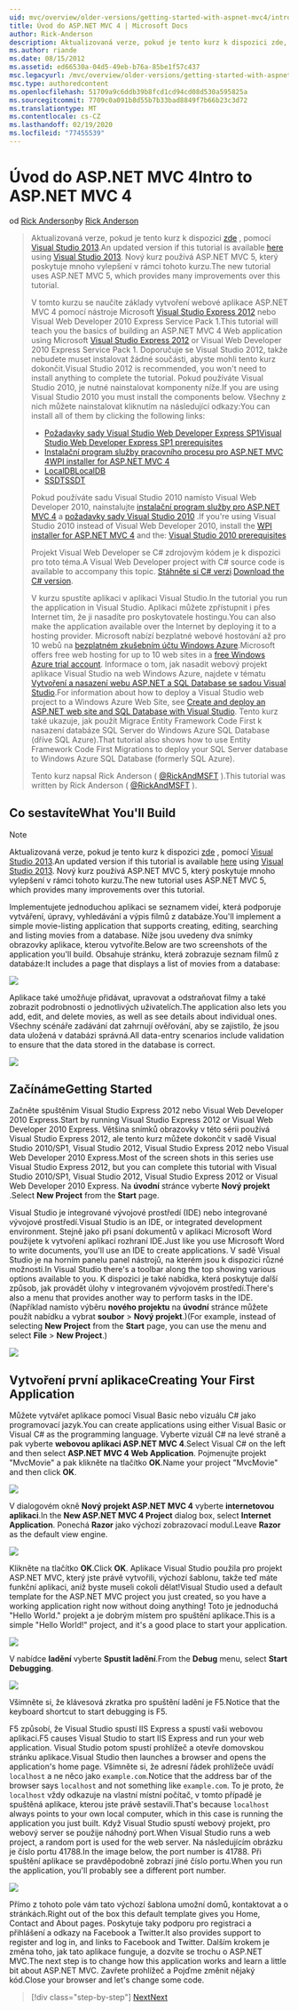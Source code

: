 ```yaml
---
uid: mvc/overview/older-versions/getting-started-with-aspnet-mvc4/intro-to-aspnet-mvc-4
title: Úvod do ASP.NET MVC 4 | Microsoft Docs
author: Rick-Anderson
description: Aktualizovaná verze, pokud je tento kurz k dispozici zde, pomocí Visual Studio 2013. Nový kurz používá ASP.NET MVC 5, který poskytuje mnoho vylepšení oproti t...
ms.author: riande
ms.date: 08/15/2012
ms.assetid: ed66530a-04d5-49eb-b76a-85be1f57c437
msc.legacyurl: /mvc/overview/older-versions/getting-started-with-aspnet-mvc4/intro-to-aspnet-mvc-4
msc.type: authoredcontent
ms.openlocfilehash: 51709a9c6ddb39b8fcd1cd94cd08d530a595825a
ms.sourcegitcommit: 7709c0a091b8d55b7b33bad8849f7b66b23c3d72
ms.translationtype: MT
ms.contentlocale: cs-CZ
ms.lasthandoff: 02/19/2020
ms.locfileid: "77455539"
---
```

# <a name="intro-to-aspnet-mvc-4"></a><span data-ttu-id="48ee4-104">Úvod do ASP.NET MVC 4</span><span class="sxs-lookup"><span data-stu-id="48ee4-104">Intro to ASP.NET MVC 4</span></span>

<span data-ttu-id="48ee4-105">od [Rick Anderson](https://twitter.com/RickAndMSFT)</span><span class="sxs-lookup"><span data-stu-id="48ee4-105">by [Rick Anderson](https://twitter.com/RickAndMSFT)</span></span>

> <span data-ttu-id="48ee4-106">Aktualizovaná verze, pokud je tento kurz k dispozici [zde](../../getting-started/introduction/getting-started.md) , pomocí [Visual Studio 2013](https://my.visualstudio.com/Downloads?q=visual%20studio%202013).</span><span class="sxs-lookup"><span data-stu-id="48ee4-106">An updated version if this tutorial is available [here](../../getting-started/introduction/getting-started.md) using [Visual Studio 2013](https://my.visualstudio.com/Downloads?q=visual%20studio%202013).</span></span> <span data-ttu-id="48ee4-107">Nový kurz používá ASP.NET MVC 5, který poskytuje mnoho vylepšení v rámci tohoto kurzu.</span><span class="sxs-lookup"><span data-stu-id="48ee4-107">The new tutorial uses ASP.NET MVC 5, which provides many improvements over this tutorial.</span></span>
>
> <span data-ttu-id="48ee4-108">V tomto kurzu se naučíte základy vytvoření webové aplikace ASP.NET MVC 4 pomocí nástroje Microsoft [Visual Studio Express 2012](https://www.microsoft.com/visualstudio/11/products/express) nebo Visual Web Developer 2010 Express Service Pack 1.</span><span class="sxs-lookup"><span data-stu-id="48ee4-108">This tutorial will teach you the basics of building an ASP.NET MVC 4 Web application using Microsoft [Visual Studio Express 2012](https://www.microsoft.com/visualstudio/11/products/express) or Visual Web Developer 2010 Express Service Pack 1.</span></span> <span data-ttu-id="48ee4-109">Doporučuje se Visual Studio 2012, takže nebudete muset instalovat žádné součásti, abyste mohli tento kurz dokončit.</span><span class="sxs-lookup"><span data-stu-id="48ee4-109">Visual Studio 2012 is recommended, you won't need to install anything to complete the tutorial.</span></span> <span data-ttu-id="48ee4-110">Pokud používáte Visual Studio 2010, je nutné nainstalovat komponenty níže.</span><span class="sxs-lookup"><span data-stu-id="48ee4-110">If you are using Visual Studio 2010 you must install the components below.</span></span> <span data-ttu-id="48ee4-111">Všechny z nich můžete nainstalovat kliknutím na následující odkazy:</span><span class="sxs-lookup"><span data-stu-id="48ee4-111">You can install all of them by clicking the following links:</span></span>
>
> - [<span data-ttu-id="48ee4-112">Požadavky sady Visual Studio Web Developer Express SP1</span><span class="sxs-lookup"><span data-stu-id="48ee4-112">Visual Studio Web Developer Express SP1 prerequisites</span></span>](https://www.microsoft.com/web/gallery/install.aspx?appid=VWD2010SP1Pack)
> - [<span data-ttu-id="48ee4-113">Instalační program služby pracovního procesu pro ASP.NET MVC 4</span><span class="sxs-lookup"><span data-stu-id="48ee4-113">WPI installer for ASP.NET MVC 4</span></span>](https://go.microsoft.com/fwlink/?LinkId=243392)
> - [<span data-ttu-id="48ee4-114">LocalDB</span><span class="sxs-lookup"><span data-stu-id="48ee4-114">LocalDB</span></span>](https://www.microsoft.com/web/gallery/install.aspx?appid=SQLLocalDBOnly_11_0)
> - [<span data-ttu-id="48ee4-115">SSDT</span><span class="sxs-lookup"><span data-stu-id="48ee4-115">SSDT</span></span>](https://blogs.msdn.com/b/rickandy/archive/2012/08/02/installing-and-using-sql-server-data-tools-ssdt-on-visual-studio-2010-and-vwd.aspx)
>
> <span data-ttu-id="48ee4-116">Pokud používáte sadu Visual Studio 2010 namísto Visual Web Developer 2010, nainstalujte [instalační program služby pro ASP.NET MVC 4](https://go.microsoft.com/fwlink/?LinkId=243392) a [požadavky sady Visual Studio 2010](https://www.microsoft.com/web/gallery/install.aspx?appsxml=&amp;appid=VS2010SP1Pack) .</span><span class="sxs-lookup"><span data-stu-id="48ee4-116">If you're using Visual Studio 2010 instead of Visual Web Developer 2010, install the [WPI installer for ASP.NET MVC 4](https://go.microsoft.com/fwlink/?LinkId=243392) and the: [Visual Studio 2010 prerequisites](https://www.microsoft.com/web/gallery/install.aspx?appsxml=&amp;appid=VS2010SP1Pack)</span></span>
>
> <span data-ttu-id="48ee4-117">Projekt Visual Web Developer se C# zdrojovým kódem je k dispozici pro toto téma.</span><span class="sxs-lookup"><span data-stu-id="48ee4-117">A Visual Web Developer project with C# source code is available to accompany this topic.</span></span> <span data-ttu-id="48ee4-118">[Stáhněte si C# verzi](https://code.msdn.microsoft.com/Intro-to-ASPNET-MVC-4-61d0219d/file/114480/1/MvcMovie.zip).</span><span class="sxs-lookup"><span data-stu-id="48ee4-118">[Download the C# version](https://code.msdn.microsoft.com/Intro-to-ASPNET-MVC-4-61d0219d/file/114480/1/MvcMovie.zip).</span></span>
>
> <span data-ttu-id="48ee4-119">V kurzu spustíte aplikaci v aplikaci Visual Studio.</span><span class="sxs-lookup"><span data-stu-id="48ee4-119">In the tutorial you run the application in Visual Studio.</span></span> <span data-ttu-id="48ee4-120">Aplikaci můžete zpřístupnit i přes Internet tím, že ji nasadíte pro poskytovatele hostingu.</span><span class="sxs-lookup"><span data-stu-id="48ee4-120">You can also make the application available over the Internet by deploying it to a hosting provider.</span></span> <span data-ttu-id="48ee4-121">Microsoft nabízí bezplatné webové hostování až pro 10 webů na [bezplatném zkušebním účtu Windows Azure](https://www.windowsazure.com/pricing/free-trial/?WT.mc_id=A443DD604).</span><span class="sxs-lookup"><span data-stu-id="48ee4-121">Microsoft offers free web hosting for up to 10 web sites in a [free Windows Azure trial account](https://www.windowsazure.com/pricing/free-trial/?WT.mc_id=A443DD604).</span></span> <span data-ttu-id="48ee4-122">Informace o tom, jak nasadit webový projekt aplikace Visual Studio na web Windows Azure, najdete v tématu [Vytvoření a nasazení webu ASP.NET a SQL Database se sadou Visual Studio](https://docs.microsoft.com/dotnet/azure/).</span><span class="sxs-lookup"><span data-stu-id="48ee4-122">For information about how to deploy a Visual Studio web project to a Windows Azure Web Site, see [Create and deploy an ASP.NET web site and SQL Database with Visual Studio](https://docs.microsoft.com/dotnet/azure/).</span></span> <span data-ttu-id="48ee4-123">Tento kurz také ukazuje, jak použít Migrace Entity Framework Code First k nasazení databáze SQL Server do Windows Azure SQL Database (dříve SQL Azure).</span><span class="sxs-lookup"><span data-stu-id="48ee4-123">That tutorial also shows how to use Entity Framework Code First Migrations to deploy your SQL Server database to Windows Azure SQL Database (formerly SQL Azure).</span></span>
>
> <span data-ttu-id="48ee4-124">Tento kurz napsal Rick Anderson ( [@RickAndMSFT](https://twitter.com/#!/RickAndMSFT) ).</span><span class="sxs-lookup"><span data-stu-id="48ee4-124">This tutorial was written by Rick Anderson ( [@RickAndMSFT](https://twitter.com/#!/RickAndMSFT) ).</span></span>

## <a name="what-youll-build"></a><span data-ttu-id="48ee4-125">Co sestavíte</span><span class="sxs-lookup"><span data-stu-id="48ee4-125">What You'll Build</span></span>

> [!NOTE]
> <span data-ttu-id="48ee4-126">Aktualizovaná verze, pokud je tento kurz k dispozici [zde](../../getting-started/introduction/getting-started.md) , pomocí [Visual Studio 2013](https://my.visualstudio.com/Downloads?q=visual%20studio%202013).</span><span class="sxs-lookup"><span data-stu-id="48ee4-126">An updated version if this tutorial is available [here](../../getting-started/introduction/getting-started.md) using [Visual Studio 2013](https://my.visualstudio.com/Downloads?q=visual%20studio%202013).</span></span> <span data-ttu-id="48ee4-127">Nový kurz používá ASP.NET MVC 5, který poskytuje mnoho vylepšení v rámci tohoto kurzu.</span><span class="sxs-lookup"><span data-stu-id="48ee4-127">The new tutorial uses ASP.NET MVC 5, which provides many improvements over this tutorial.</span></span>

<span data-ttu-id="48ee4-128">Implementujete jednoduchou aplikaci se seznamem videí, která podporuje vytváření, úpravy, vyhledávání a výpis filmů z databáze.</span><span class="sxs-lookup"><span data-stu-id="48ee4-128">You'll implement a simple movie-listing application that supports creating, editing, searching and listing movies from a database.</span></span> <span data-ttu-id="48ee4-129">Níže jsou uvedeny dva snímky obrazovky aplikace, kterou vytvoříte.</span><span class="sxs-lookup"><span data-stu-id="48ee4-129">Below are two screenshots of the application you'll build.</span></span> <span data-ttu-id="48ee4-130">Obsahuje stránku, která zobrazuje seznam filmů z databáze:</span><span class="sxs-lookup"><span data-stu-id="48ee4-130">It includes a page that displays a list of movies from a database:</span></span>

![](intro-to-aspnet-mvc-4/_static/image1.png)

<span data-ttu-id="48ee4-131">Aplikace také umožňuje přidávat, upravovat a odstraňovat filmy a také zobrazit podrobnosti o jednotlivých uživatelích.</span><span class="sxs-lookup"><span data-stu-id="48ee4-131">The application also lets you add, edit, and delete movies, as well as see details about individual ones.</span></span> <span data-ttu-id="48ee4-132">Všechny scénáře zadávání dat zahrnují ověřování, aby se zajistilo, že jsou data uložená v databázi správná.</span><span class="sxs-lookup"><span data-stu-id="48ee4-132">All data-entry scenarios include validation to ensure that the data stored in the database is correct.</span></span>

![](intro-to-aspnet-mvc-4/_static/image2.png)

## <a name="getting-started"></a><span data-ttu-id="48ee4-133">Začínáme</span><span class="sxs-lookup"><span data-stu-id="48ee4-133">Getting Started</span></span>

<span data-ttu-id="48ee4-134">Začněte spuštěním Visual Studio Express 2012 nebo Visual Web Developer 2010 Express.</span><span class="sxs-lookup"><span data-stu-id="48ee4-134">Start by running Visual Studio Express 2012 or Visual Web Developer 2010 Express.</span></span> <span data-ttu-id="48ee4-135">Většina snímků obrazovky v této sérii používá Visual Studio Express 2012, ale tento kurz můžete dokončit v sadě Visual Studio 2010/SP1, Visual Studio 2012, Visual Studio Express 2012 nebo Visual Web Developer 2010 Express.</span><span class="sxs-lookup"><span data-stu-id="48ee4-135">Most of the screen shots in this series use Visual Studio Express 2012, but you can complete this tutorial with Visual Studio 2010/SP1, Visual Studio 2012, Visual Studio Express 2012 or Visual Web Developer 2010 Express.</span></span> <span data-ttu-id="48ee4-136">Na **úvodní** stránce vyberte **Nový projekt** .</span><span class="sxs-lookup"><span data-stu-id="48ee4-136">Select **New Project** from the **Start** page.</span></span>

<span data-ttu-id="48ee4-137">Visual Studio je integrované vývojové prostředí (IDE) nebo integrované vývojové prostředí.</span><span class="sxs-lookup"><span data-stu-id="48ee4-137">Visual Studio is an IDE, or integrated development environment.</span></span> <span data-ttu-id="48ee4-138">Stejně jako při psaní dokumentů v aplikaci Microsoft Word použijete k vytvoření aplikací rozhraní IDE.</span><span class="sxs-lookup"><span data-stu-id="48ee4-138">Just like you use Microsoft Word to write documents, you'll use an IDE to create applications.</span></span> <span data-ttu-id="48ee4-139">V sadě Visual Studio je na horním panelu panel nástrojů, na kterém jsou k dispozici různé možnosti.</span><span class="sxs-lookup"><span data-stu-id="48ee4-139">In Visual Studio there's a toolbar along the top showing various options available to you.</span></span> <span data-ttu-id="48ee4-140">K dispozici je také nabídka, která poskytuje další způsob, jak provádět úlohy v integrovaném vývojovém prostředí.</span><span class="sxs-lookup"><span data-stu-id="48ee4-140">There's also a menu that provides another way to perform tasks in the IDE.</span></span> <span data-ttu-id="48ee4-141">(Například namísto výběru **nového projektu** na **úvodní** stránce můžete použít nabídku a vybrat **soubor** &gt; **Nový projekt**.)</span><span class="sxs-lookup"><span data-stu-id="48ee4-141">(For example, instead of selecting **New Project** from the **Start** page, you can use the menu and select **File** &gt; **New Project**.)</span></span>

![](intro-to-aspnet-mvc-4/_static/image3.png)

## <a name="creating-your-first-application"></a><span data-ttu-id="48ee4-142">Vytvoření první aplikace</span><span class="sxs-lookup"><span data-stu-id="48ee4-142">Creating Your First Application</span></span>

<span data-ttu-id="48ee4-143">Můžete vytvářet aplikace pomocí Visual Basic nebo vizuálu C# jako programovací jazyk.</span><span class="sxs-lookup"><span data-stu-id="48ee4-143">You can create applications using either Visual Basic or Visual C# as the programming language.</span></span> <span data-ttu-id="48ee4-144">Vyberte vizuál C# na levé straně a pak vyberte **webovou aplikaci ASP.NET MVC 4**.</span><span class="sxs-lookup"><span data-stu-id="48ee4-144">Select Visual C# on the left and then select **ASP.NET MVC 4 Web Application**.</span></span> <span data-ttu-id="48ee4-145">Pojmenujte projekt &quot;MvcMovie&quot; a pak klikněte na tlačítko **OK**.</span><span class="sxs-lookup"><span data-stu-id="48ee4-145">Name your project &quot;MvcMovie&quot; and then click **OK**.</span></span>

![](intro-to-aspnet-mvc-4/_static/image4.png)

<span data-ttu-id="48ee4-146">V dialogovém okně **Nový projekt ASP.NET MVC 4** vyberte **internetovou aplikaci**.</span><span class="sxs-lookup"><span data-stu-id="48ee4-146">In the **New ASP.NET MVC 4 Project** dialog box, select **Internet Application**.</span></span> <span data-ttu-id="48ee4-147">Ponechá **Razor** jako výchozí zobrazovací modul.</span><span class="sxs-lookup"><span data-stu-id="48ee4-147">Leave **Razor** as the default view engine.</span></span>

![](intro-to-aspnet-mvc-4/_static/image5.png)

<span data-ttu-id="48ee4-148">Klikněte na tlačítko **OK**.</span><span class="sxs-lookup"><span data-stu-id="48ee4-148">Click **OK**.</span></span> <span data-ttu-id="48ee4-149">Aplikace Visual Studio použila pro projekt ASP.NET MVC, který jste právě vytvořili, výchozí šablonu, takže teď máte funkční aplikaci, aniž byste museli cokoli dělat!</span><span class="sxs-lookup"><span data-stu-id="48ee4-149">Visual Studio used a default template for the ASP.NET MVC project you just created, so you have a working application right now without doing anything!</span></span> <span data-ttu-id="48ee4-150">Toto je jednoduchá &quot;Hello World.&quot; projekt a je dobrým místem pro spuštění aplikace.</span><span class="sxs-lookup"><span data-stu-id="48ee4-150">This is a simple &quot;Hello World!&quot; project, and it's a good place to start your application.</span></span>

![](intro-to-aspnet-mvc-4/_static/image6.png)

<span data-ttu-id="48ee4-151">V nabídce **ladění** vyberte **Spustit ladění**.</span><span class="sxs-lookup"><span data-stu-id="48ee4-151">From the **Debug** menu, select **Start Debugging**.</span></span>

![](intro-to-aspnet-mvc-4/_static/image7.png)

<span data-ttu-id="48ee4-152">Všimněte si, že klávesová zkratka pro spuštění ladění je F5.</span><span class="sxs-lookup"><span data-stu-id="48ee4-152">Notice that the keyboard shortcut to start debugging is F5.</span></span>

<span data-ttu-id="48ee4-153">F5 způsobí, že Visual Studio spustí IIS Express a spustí vaši webovou aplikaci.</span><span class="sxs-lookup"><span data-stu-id="48ee4-153">F5 causes Visual Studio to start IIS Express and run your web application.</span></span> <span data-ttu-id="48ee4-154">Visual Studio potom spustí prohlížeč a otevře domovskou stránku aplikace.</span><span class="sxs-lookup"><span data-stu-id="48ee4-154">Visual Studio then launches a browser and opens the application's home page.</span></span> <span data-ttu-id="48ee4-155">Všimněte si, že adresní řádek prohlížeče uvádí `localhost` a ne něco jako `example.com`.</span><span class="sxs-lookup"><span data-stu-id="48ee4-155">Notice that the address bar of the browser says `localhost` and not something like `example.com`.</span></span> <span data-ttu-id="48ee4-156">To je proto, že `localhost` vždy odkazuje na vlastní místní počítač, v tomto případě je spuštěná aplikace, kterou jste právě sestavili.</span><span class="sxs-lookup"><span data-stu-id="48ee4-156">That's because `localhost` always points to your own local computer, which in this case is running the application you just built.</span></span> <span data-ttu-id="48ee4-157">Když Visual Studio spustí webový projekt, pro webový server se použije náhodný port.</span><span class="sxs-lookup"><span data-stu-id="48ee4-157">When Visual Studio runs a web project, a random port is used for the web server.</span></span> <span data-ttu-id="48ee4-158">Na následujícím obrázku je číslo portu 41788.</span><span class="sxs-lookup"><span data-stu-id="48ee4-158">In the image below, the port number is 41788.</span></span> <span data-ttu-id="48ee4-159">Při spuštění aplikace se pravděpodobně zobrazí jiné číslo portu.</span><span class="sxs-lookup"><span data-stu-id="48ee4-159">When you run the application, you'll probably see a different port number.</span></span>

![](intro-to-aspnet-mvc-4/_static/image8.png)

<span data-ttu-id="48ee4-160">Přímo z tohoto pole vám tato výchozí šablona umožní domů, kontaktovat a o stránkách.</span><span class="sxs-lookup"><span data-stu-id="48ee4-160">Right out of the box this default template gives you Home, Contact and About pages.</span></span> <span data-ttu-id="48ee4-161">Poskytuje taky podporu pro registraci a přihlášení a odkazy na Facebook a Twitter.</span><span class="sxs-lookup"><span data-stu-id="48ee4-161">It also provides support to register and log in, and links to Facebook and Twitter.</span></span> <span data-ttu-id="48ee4-162">Dalším krokem je změna toho, jak tato aplikace funguje, a dozvíte se trochu o ASP.NET MVC.</span><span class="sxs-lookup"><span data-stu-id="48ee4-162">The next step is to change how this application works and learn a little bit about ASP.NET MVC.</span></span> <span data-ttu-id="48ee4-163">Zavřete prohlížeč a Pojďme změnit nějaký kód.</span><span class="sxs-lookup"><span data-stu-id="48ee4-163">Close your browser and let's change some code.</span></span>

> [!div class="step-by-step"]
> [<span data-ttu-id="48ee4-164">Next</span><span class="sxs-lookup"><span data-stu-id="48ee4-164">Next</span></span>](adding-a-controller.md)
